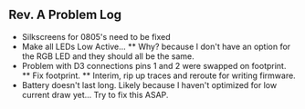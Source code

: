 ## Rev. A Problem Log

* Silkscreens for 0805's need to be fixed
* Make all LEDs Low Active... 
** Why? because I don't have an option for the
   RGB LED and they should all be the same. 
* Problem with D3 connections pins 1 and 2 were swapped on footprint. 
** Fix footprint.
** Interim, rip up traces and reroute for writing firmware.
* Battery doesn't last long.  Likely because I haven't optimized for 
  low current draw yet... Try to fix this ASAP.